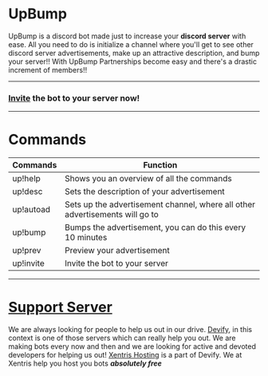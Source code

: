 # UpBump

UpBump is a discord bot made just to increase your **discord server** with ease. All you need to do is initialize a channel where you'll get to see other discord server advertisements, make up an attractive description, and bump your server!! 
With UpBump Partnerships become easy and there's a drastic increment of members!!

-----------------------------

### [Invite](https://discordapp.com/api/oauth2/authorize?client_id=790862257910710272&scope=bot&permissions=27681) the bot to your server now!


-----------------

# Commands

Commands   |  Function 
------------ | -------------
|up!help    | Shows you an overview of all the commands |
| up!desc   | Sets the description of your advertisement |
| up!autoad | Sets up the advertisement channel, where all other advertisements will go to|
| up!bump  | Bumps the advertisement, you can do this every 10 minutes |
| up!prev  | Preview your advertisement |
| up!invite | Invite the bot to your server |



-----------------

# [Support Server](https://discord.gg/RTh79cwxxp)
We are always looking for people to help us out in our drive. [Devify](https://discord.gg/RTh79cwxxp), in this context is one of those servers which can really help you out. We are making bots every now and then and we are looking for active and devoted developers for helping us out!
[Xentris Hosting](https://discord.gg/RTh79cwxxp) is a part of Devify. We at Xentris help you host you bots ***absolutely free***

